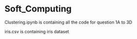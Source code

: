 # Soft_Computing


Clustering.ipynb is containing all the code for question 1A to 3D

iris.csv is containing iris dataset


